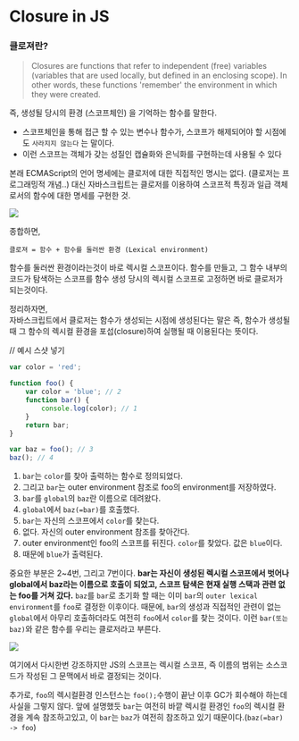 # Closure in JS

### 클로져란?

> Closures are functions that refer to independent (free) variables 
> (variables that are used locally, but defined in an enclosing scope). In
>  other words, these functions 'remember' the environment in which they 
> were created.

즉, 생성될 당시의 환경 (스코프체인) 을 기억하는 함수를 말한다. 

- 스코프체인을 통해 접근 할 수 있는 변수나 함수가, 스코프가 해제되어야 할 시점에도 `사라지지 않는다` 는 말이다.
- 이런 스코프는 객체가 갖는 성질인 캡슐화와 은닉화를 구현하는데 사용될 수 있다


본래 ECMAScript의 언어 명세에는 클로저에 대한 직접적인 명시는 없다. (클로저는 프로그래밍적 개념..) 대신 자바스크립트는 클로저를 이용하여 스코프적 특징과 일급 객체로서의 함수에 대한 명세를 구현한 것.

![](https://cloud.githubusercontent.com/assets/12269563/15813143/68e63fac-2bf7-11e6-958c-6d26dd912a4d.png)

종합하면,

```
클로져 = 함수 + 함수를 둘러싼 환경 (Lexical environment)
```

함수를 둘러싼 환경이라는것이 바로 렉시컬 스코프이다. 함수를 만들고, 그 함수 내부의 코드가 탐색하는 스코프를 함수 생성 당시의 렉시컬 스코프로 고정하면 바로 클로저가 되는것이다.

정리하자면,<br>자바스크립트에서 클로저는 함수가 생성되는 시점에 생성된다는 말은 즉, 함수가 생성될 때 그 함수의 렉시컬 환경을 포섭(closure)하여 실행될 때 이용된다는 뜻이다.



// 예시 스샷 넣기



```javascript
var color = 'red';

function foo() {
    var color = 'blue'; // 2
    function bar() {
        console.log(color); // 1
    }
    return bar;
}

var baz = foo(); // 3
baz(); // 4
```

1. `bar`는 `color`를 찾아 출력하는 함수로 정의되었다.
2. 그리고 `bar`는 outer environment 참조로 foo의 environment를 저장하였다.
3. `bar`를 `global`의 `baz`란 이름으로 데려왔다.
4. `global`에서 `baz(=bar)`를 호출했다.
5. `bar`는 자신의 스코프에서 `color`를 찾는다.
6. 없다. 자신의 outer environment 참조를 찾아간다.
7. outer environment인 foo의 스코프를 뒤진다. `color`를 찾았다. 값은 `blue`이다.
8. 때문에 `blue`가 출력된다.

중요한 부분은 2~4번, 그리고 7번이다. **bar는 자신이 생성된 렉시컬 스코프에서 벗어나 global에서 baz라는 이름으로 호출이 되었고, 스코프 탐색은 현재 실행 스택과 관련 없는 foo를 거쳐 갔다.** `baz`를 `bar`로 초기화 할 때는 이미 `bar`의 `outer lexical environment`를 `foo`로 결정한 이후이다. 때문에, `bar`의 생성과 직접적인 관련이 없는 `global`에서 아무리 호출하더라도 여전히 `foo`에서 `color`를 찾는 것이다. 이런 `bar(또는 baz)`와 같은 함수를 우리는 클로저라고 부른다.



![](https://cloud.githubusercontent.com/assets/12269563/15634093/96894122-25f6-11e6-909e-66f5acb5dedb.png)

여기에서 다시한번 강조하지만 JS의 스코프는 렉시컬 스코프, 즉 이름의 범위는 소스코드가 작성된 그 문맥에서 바로 결정되는 것이다.

추가로, `foo`의 렉시컬환경 인스턴스는 `foo();`수행이 끝난 이후 GC가 회수해야 하는데 사실을 그렇지 않다. 앞에 설명했듯 `bar`는 여전히 바깥 렉시컬 환경인 `foo`의 렉시컬 환경을 계속 참조하고있고, 이 `bar`는 `baz`가 여전히 참조하고 있기 때문이다.(`baz(=bar) -> foo`)